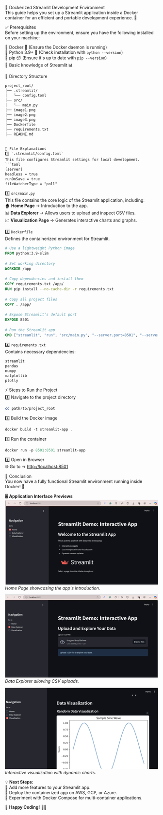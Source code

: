 🐳 Dockerized Streamlit Development Environment  
This guide helps you set up a Streamlit application inside a Docker container for an efficient and portable development experience. 🚀  

✅ Prerequisites  
Before setting up the environment, ensure you have the following installed on your machine:  

🔹 Docker 🐳 (Ensure the Docker daemon is running)  
🔹 Python 3.9+ 🐍 (Check installation with `python --version`)  
🔹 pip 📦 (Ensure it's up to date with `pip --version`)  
🔹 Basic knowledge of Streamlit 📊  

📂 Directory Structure  
```
project_root/
│── .streamlit/
│   └── config.toml
│── src/
│   └── main.py
│── image1.png
│── image2.png
│── image3.png
│── Dockerfile
│── requirements.txt
│── README.md


📜 File Explanations  
1️⃣ `.streamlit/config.toml`  
This file configures Streamlit settings for local development.  
```toml
[server]
headless = true
runOnSave = true
fileWatcherType = "poll"
```

2️⃣ `src/main.py`  
This file contains the core logic of the Streamlit application, including:  
🏠 **Home Page** → Introduction to the app.  
📊 **Data Explorer** → Allows users to upload and inspect CSV files.  
📈 **Visualization Page** → Generates interactive charts and graphs.  

3️⃣ `Dockerfile`  
Defines the containerized environment for Streamlit.  
```dockerfile
# Use a lightweight Python image
FROM python:3.9-slim  

# Set working directory
WORKDIR /app  

# Copy dependencies and install them
COPY requirements.txt /app/  
RUN pip install --no-cache-dir -r requirements.txt  

# Copy all project files
COPY . /app/  

# Expose Streamlit’s default port
EXPOSE 8501  

# Run the Streamlit app
CMD ["streamlit", "run", "src/main.py", "--server.port=8501", "--server.address=0.0.0.0"]
```

4️⃣ `requirements.txt`  
Contains necessary dependencies:  
```
streamlit
pandas
numpy
matplotlib
plotly
```

⚡ Steps to Run the Project  
1️⃣ Navigate to the project directory  
```powershell
cd path/to/project_root
```

2️⃣ Build the Docker image  
```powershell
docker build -t streamlit-app .
```

3️⃣ Run the container  
```powershell
docker run -p 8501:8501 streamlit-app
```

4️⃣ Open in Browser  
🌐 Go to → [http://localhost:8501](http://localhost:8501)  

🎯 Conclusion  
You now have a fully functional Streamlit environment running inside Docker! 🚀  

🖥️ **Application Interface Previews**  
![Home Page](image.png)  
*Home Page showcasing the app's introduction.*  

![Data Explorer](image-1.png)  
*Data Explorer allowing CSV uploads.*  

![Visualization Page](image-2.png)  
*Interactive visualization with dynamic charts.*  

💡 **Next Steps:**  
🔹 Add more features to your Streamlit app.  
🔹 Deploy the containerized app on AWS, GCP, or Azure.  
🔹 Experiment with Docker Compose for multi-container applications.  

🚀 **Happy Coding!** 🐳💙
```